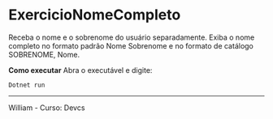 # ExercicioNomeCompleto
Receba o nome e o sobrenome do usuário separadamente. Exiba o nome completo no formato padrão Nome Sobrenome e no formato de catálogo SOBRENOME, Nome.


**Como executar**
Abra o executável e digite:
````
Dotnet run
````

----
William - Curso: Devcs
